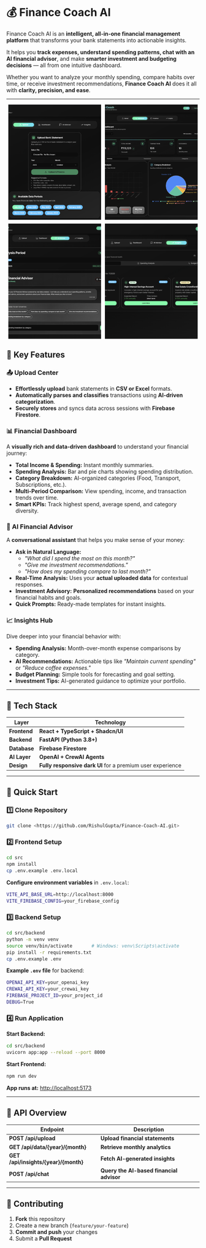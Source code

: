 # 💰 Finance Coach AI  
Finance Coach AI is an **intelligent, all-in-one financial management platform** that transforms your bank statements into actionable insights.  

It helps you **track expenses, understand spending patterns, chat with an AI financial advisor**, and make **smarter investment and budgeting decisions** — all from one intuitive dashboard.  

Whether you want to analyze your monthly spending, compare habits over time, or receive investment recommendations, **Finance Coach AI** does it all with **clarity, precision, and ease**.  

---
<p align="center">
  <div style="display: flex; flex-wrap: wrap; justify-content: center; gap: 10px;">
    <img src="https://github.com/RishulGupta/Finance-Coach-AI/blob/2fd9b9bd42434f63412ddff6d34ea23a0a28940e/Screenshot%202025-10-24%20005818.png" style="width:48%; height:300px; object-fit: cover;" />
    <img src="https://github.com/RishulGupta/Finance-Coach-AI/blob/2fd9b9bd42434f63412ddff6d34ea23a0a28940e/Screenshot%202025-10-24%20005921.png" style="width:48%; height:300px; object-fit: cover;" />
    <img src="https://github.com/RishulGupta/Finance-Coach-AI/blob/2fd9b9bd42434f63412ddff6d34ea23a0a28940e/Screenshot%202025-10-24%20010124.png" style="width:48%; height:300px; object-fit: cover;" />
    <img src="https://github.com/RishulGupta/Finance-Coach-AI/blob/2fd9b9bd42434f63412ddff6d34ea23a0a28940e/Screenshot%202025-10-24%20010151.png" style="width:48%; height:300px; object-fit: cover;" />
  </div>
</p>




## 🌟 Key Features  

### 📤 Upload Center  
- **Effortlessly upload** bank statements in **CSV or Excel** formats.  
- **Automatically parses and classifies** transactions using **AI-driven categorization**.  
- **Securely stores** and syncs data across sessions with **Firebase Firestore**.  

### 📊 Financial Dashboard  
A **visually rich and data-driven dashboard** to understand your financial journey:  
- **Total Income & Spending:** Instant monthly summaries.  
- **Spending Analysis:** Bar and pie charts showing spending distribution.  
- **Category Breakdown:** AI-organized categories (Food, Transport, Subscriptions, etc.).  
- **Multi-Period Comparison:** View spending, income, and transaction trends over time.  
- **Smart KPIs:** Track highest spend, average spend, and category diversity.  

### 🧠 AI Financial Advisor  
A **conversational assistant** that helps you make sense of your money:  
- **Ask in Natural Language:**  
  - *"What did I spend the most on this month?"*  
  - *"Give me investment recommendations."*  
  - *"How does my spending compare to last month?"*  
- **Real-Time Analysis:** Uses your **actual uploaded data** for contextual responses.  
- **Investment Advisory:** **Personalized recommendations** based on your financial habits and goals.  
- **Quick Prompts:** Ready-made templates for instant insights.  

### 📈 Insights Hub  
Dive deeper into your financial behavior with:  
- **Spending Analysis:** Month-over-month expense comparisons by category.  
- **AI Recommendations:** Actionable tips like *"Maintain current spending"* or *"Reduce coffee expenses."*  
- **Budget Planning:** Simple tools for forecasting and goal setting.  
- **Investment Tips:** AI-generated guidance to optimize your portfolio.  

---

## 🧩 Tech Stack  

| Layer | Technology |
|-------|-------------|
| **Frontend** | **React + TypeScript + Shadcn/UI** |
| **Backend** | **FastAPI (Python 3.8+)** |
| **Database** | **Firebase Firestore** |
| **AI Layer** | **OpenAI + CrewAI Agents** |
| **Design** | **Fully responsive dark UI** for a premium user experience |

---

## 🚀 Quick Start  

### 1️⃣ Clone Repository  
```bash
git clone <https://github.com/RishulGupta/Finance-Coach-AI.git>
```

### 2️⃣ Frontend Setup  
```bash
cd src
npm install
cp .env.example .env.local
```

**Configure environment variables** in `.env.local`:  
```bash
VITE_API_BASE_URL=http://localhost:8000
VITE_FIREBASE_CONFIG=your_firebase_config
```

### 3️⃣ Backend Setup  
```bash
cd src/backend
python -m venv venv
source venv/bin/activate       # Windows: venv\Scripts\activate
pip install -r requirements.txt
cp .env.example .env
```

**Example `.env` file** for backend:
```bash
OPENAI_API_KEY=your_openai_key
CREWAI_API_KEY=your_crewai_key
FIREBASE_PROJECT_ID=your_project_id
DEBUG=True
```

### 4️⃣ Run Application  
**Start Backend:**  
```bash
cd src/backend
uvicorn app:app --reload --port 8000
```

**Start Frontend:**  
```bash
npm run dev
```
**App runs at:** [http://localhost:5173](http://localhost:5173)

---

## 🔌 API Overview  

| Endpoint | Description |
|-----------|-------------|
| **POST /api/upload** | **Upload financial statements** |
| **GET /api/data/{year}/{month}** | **Retrieve monthly analytics** |
| **GET /api/insights/{year}/{month}** | **Fetch AI-generated insights** |
| **POST /api/chat** | **Query the AI-based financial advisor** |

---

## 🤝 Contributing  

1. **Fork** this repository  
2. Create a new branch (`feature/your-feature`)  
3. **Commit and push** your changes  
4. Submit a **Pull Request**  

